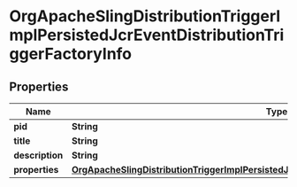 

# OrgApacheSlingDistributionTriggerImplPersistedJcrEventDistributionTriggerFactoryInfo

## Properties

Name | Type | Description | Notes
------------ | ------------- | ------------- | -------------
**pid** | **String** |  |  [optional]
**title** | **String** |  |  [optional]
**description** | **String** |  |  [optional]
**properties** | [**OrgApacheSlingDistributionTriggerImplPersistedJcrEventDistributionTriggerFactoryProperties**](OrgApacheSlingDistributionTriggerImplPersistedJcrEventDistributionTriggerFactoryProperties.md) |  |  [optional]



